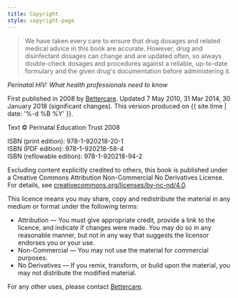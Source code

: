 ```yaml
---
title: Copyright
style: copyright-page
---
```


> We have taken every care to ensure that drug dosages and related medical advice in this book are accurate. However, drug and disinfectant dosages can change and are updated often, so always double-check dosages and procedures against a reliable, up-to-date formulary and the given drug's documentation before administering it.

*Perinatal HIV: What health professionals need to know*

First published in 2008 by [Bettercare](http://bettercare.co.za). Updated 7 May 2010, 31 Mar 2014, 30 January 2018 (significant changes). This version produced on {{ site.time | date: '%-d %B %Y' }}.

Text © Perinatal Education Trust 2008

ISBN (print edition): 978-1-920218-20-1  
ISBN (PDF edition): 978-1-920218-58-4  
ISBN (reflowable edition): 978-1-920218-94-2

Excluding content explicitly credited to others, this book is published under a Creative Commons Attribution Non-Commercial No Derivatives License. For details, see [creativecommons.org/licenses/by-nc-nd/4.0](http://creativecommons.org/licenses/by-nc-nd/4.0/).

This licence means you may share, copy and redistribute the material in any medium or format under the following terms:

* Attribution — You must give appropriate credit, provide a link to the licence, and indicate if changes were made. You may do so in any reasonable manner, but not in any way that suggests the licensor endorses you or your use.
* Non-Commercial — You may not use the material for commercial purposes.
* No Derivatives — If you remix, transform, or build upon the material, you may not distribute the modified material.

For any other uses, please contact [Bettercare](http://bettercare.co.za).